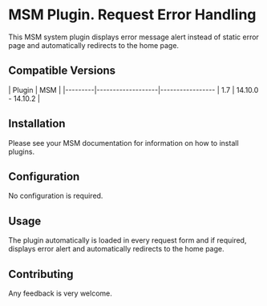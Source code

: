 # MSM Plugin. Request Error Handling

This MSM system plugin displays error message alert instead of static error page and automatically redirects to the home page.

## Compatible Versions

| Plugin  | MSM               |
|---------|-------------------|-----------------
| 1.7     | 14.10.0 - 14.10.2 |

## Installation

Please see your MSM documentation for information on how to install plugins.

## Configuration

No configuration is required.

## Usage

The plugin automatically is loaded in every request form and if required, displays error alert and automatically redirects to the home page.

## Contributing

Any feedback is very welcome.